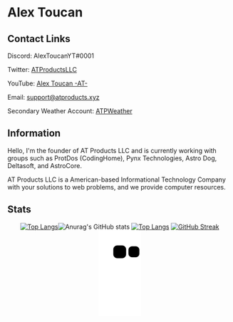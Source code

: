 <h1> Alex Toucan </h1>
<h2>Contact Links</h2>
<p>Discord: AlexToucanYT#0001</p>
<p>Twitter: <a href="https://twitter.com/ATProductsLLC">ATProductsLLC</a></p>
<p>YouTube: <a href="https://youtube.com/c/AlexToucanAT">Alex Toucan -AT-</a></p>
<p>Email: <a href="mailto:support@atproducts.xyz">support@atproducts.xyz</a></p>
<p>Secondary Weather Account: <a href="https://twitter.com/ATPWeather">ATPWeather</a></p>
<h2>Information</h2>
<p> Hello, I'm the founder of AT Products LLC and is currently working with groups such as ProtDos (CodingHome), Pynx Technologies, Astro Dog, Deltasoft, and AstroCore. </p>
<p> AT Products LLC is a American-based Informational Technology Company with your solutions to web problems, and we provide computer resources. </p>
<h2>Stats</h2>
<div align="center">

[![Top Langs](https://github-readme-stats.vercel.app/api/top-langs/?username=Alex-Toucan&langs_count=8&theme=dark)](https://github.com/anuraghazra/github-readme-stats)![Anurag's GitHub stats](https://github-readme-stats.vercel.app/api?username=Alex-Toucan&show_icons=true&theme=dark)
      [![Top Langs](https://github-readme-stats.vercel.app/api/top-langs/?username=Alex-Toucan&layout=compact&theme=dark)](https://github.com/anuraghazra/github-readme-stats)
    [![GitHub Streak](https://streak-stats.demolab.com/?user=Alex-Toucan&layout=compact&theme=dark)](https://git.io/streak-stats)
  ![Snake Gif](https://github.com/Alex-Toucan/Alex-Toucan/blob/output/github-contribution-grid-snake.svg)

  </div>
